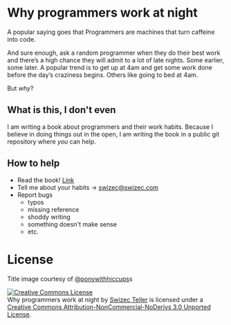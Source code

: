 
# Why programmers work at night

A popular saying goes that Programmers are machines that turn caffeine into code.

And sure enough, ask a random programmer when they do their best work and there’s a high chance they will admit to a lot of late nights. Some earlier, some later. A popular trend is to get up at 4am and get some work done before the day’s craziness begins. Others like going to bed at 4am.

But _why_?

## What is this, I don't even

I am writing a book about programmers and their work habits. Because I
believe in doing things out in the open, I am writing the book in a
public git repository where _you_ can help.

## How to help

* Read the book! [Link](https://leanpub.com/nightowls)
* Tell me about your habits -> swizec@swizec.com
* Report bugs
  * typos
  * missing reference
  * shoddy writing
  * something doesn't make sense
  * etc.

# License

Title image courtesy of [@ponywithhiccups](https://twitter.com/ponywithhiccup)s

<a rel="license" href="http://creativecommons.org/licenses/by-nc-nd/3.0/deed.en_US"><img alt="Creative Commons License" style="border-width:0" src="http://i.creativecommons.org/l/by-nc-nd/3.0/88x31.png" /></a><br /><span xmlns:dct="http://purl.org/dc/terms/" href="http://purl.org/dc/dcmitype/Text" property="dct:title" rel="dct:type">Why programmers work at night</span> by <a xmlns:cc="http://creativecommons.org/ns#" href="https://leanpub.com/nightowls" property="cc:attributionName" rel="cc:attributionURL">Swizec Teller</a> is licensed under a <a rel="license" href="http://creativecommons.org/licenses/by-nc-nd/3.0/deed.en_US">Creative Commons Attribution-NonCommercial-NoDerivs 3.0 Unported License</a>.
